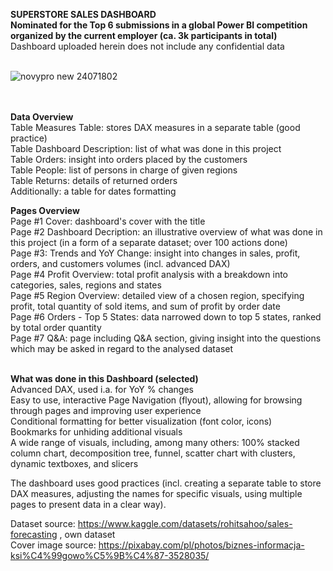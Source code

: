 **SUPERSTORE SALES DASHBOARD**<br>
**Nominated for the Top 6 submissions in a global Power BI competition organized by the current employer (ca. 3k participants in total)**<br>
Dashboard uploaded herein does not include any confidential data <br><br>

![novypro new 24071802](https://github.com/user-attachments/assets/300fc1ed-562b-4af3-bec6-ffe185598433)

<br><br>
**Data Overview**<br>
Table Measures Table: stores DAX measures in a separate table (good practice)<br>
Table Dashboard Description: list of what was done in this project<br>
Table Orders: insight into orders placed by the customers<br>
Table People: list of persons in charge of given regions<br>
Table Returns: details of returned orders<br>
Additionally: a table for dates formatting<br>

**Pages Overview**<br>
Page #1 Cover: dashboard's cover with the title<br>
Page #2 Dashboard Decription: an illustrative overview of what was done in this project (in a form of a separate dataset; over 100 actions done)<br>
Page #3: Trends and YoY Change: insight into changes in sales, profit, orders, and customers volumes (incl. advanced DAX)<br>
Page #4 Profit Overview: total profit analysis with a breakdown into categories, sales, regions and states<br>
Page #5 Region Overview: detailed view of a chosen region, specifying profit, total quantity of sold items, and sum of profit by order date<br>
Page #6 Orders - Top 5 States: data narrowed down to top 5 states, ranked by total order quantity<br>
Page #7 Q&A: page including Q&A section, giving insight into the questions which may be asked in regard to the analysed dataset<br>
<br>

**What was done in this Dashboard (selected)**<br>
Advanced DAX, used i.a. for YoY % changes<br>
Easy to use, interactive Page Navigation (flyout), allowing for browsing through pages and improving user experience<br>
Conditional formatting for better visualization (font color, icons)<br>
Bookmarks for unhiding additional visuals<br>
A wide range of visuals, including, among many others: 100% stacked column chart, decomposition tree, funnel, scatter chart with clusters, dynamic textboxes, and slicers<br>

The dashboard uses good practices (incl. creating a separate table to store DAX measures, adjusting the names for specific visuals, using multiple pages to present data in a clear way). <br>



Dataset source: https://www.kaggle.com/datasets/rohitsahoo/sales-forecasting , own dataset<br>
Cover image source: https://pixabay.com/pl/photos/biznes-informacja-ksi%C4%99gowo%C5%9B%C4%87-3528035/
